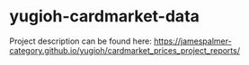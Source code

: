 # yugioh-cardmarket-data
Project description can be found here: https://jamespalmer-category.github.io/yugioh/cardmarket_prices_project_reports/
